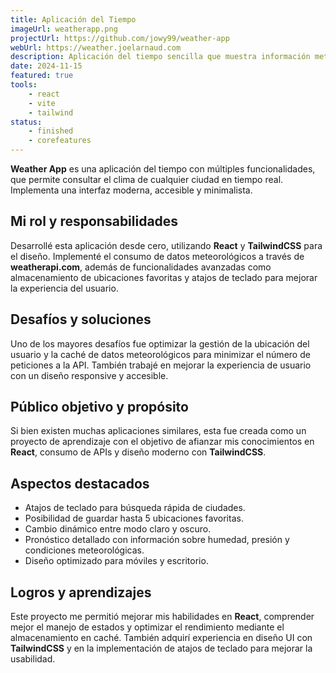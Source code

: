 ```yaml
---
title: Aplicación del Tiempo
imageUrl: weatherapp.png
projectUrl: https://github.com/jowy99/weather-app
webUrl: https://weather.joelarnaud.com
description: Aplicación del tiempo sencilla que muestra información meteorológica, como la humedad, la presión y el pronóstico del clima para las próximas horas.
date: 2024-11-15
featured: true
tools:
    - react
    - vite
    - tailwind
status:
    - finished
    - corefeatures
---
```

**Weather App** es una aplicación del tiempo con múltiples funcionalidades, que permite consultar el clima de cualquier ciudad en tiempo real. Implementa una interfaz moderna, accesible y minimalista.

## Mi rol y responsabilidades

Desarrollé esta aplicación desde cero, utilizando **React** y **TailwindCSS** para el diseño. Implementé el consumo de datos meteorológicos a través de **weatherapi.com**, además de funcionalidades avanzadas como almacenamiento de ubicaciones favoritas y atajos de teclado para mejorar la experiencia del usuario.

## Desafíos y soluciones

Uno de los mayores desafíos fue optimizar la gestión de la ubicación del usuario y la caché de datos meteorológicos para minimizar el número de peticiones a la API. También trabajé en mejorar la experiencia de usuario con un diseño responsive y accesible.

## Público objetivo y propósito

Si bien existen muchas aplicaciones similares, esta fue creada como un proyecto de aprendizaje con el objetivo de afianzar mis conocimientos en **React**, consumo de APIs y diseño moderno con **TailwindCSS**.

## Aspectos destacados

- Atajos de teclado para búsqueda rápida de ciudades.  
- Posibilidad de guardar hasta 5 ubicaciones favoritas.  
- Cambio dinámico entre modo claro y oscuro.  
- Pronóstico detallado con información sobre humedad, presión y condiciones meteorológicas.  
- Diseño optimizado para móviles y escritorio.  

## Logros y aprendizajes

Este proyecto me permitió mejorar mis habilidades en **React**, comprender mejor el manejo de estados y optimizar el rendimiento mediante el almacenamiento en caché. También adquirí experiencia en diseño UI con **TailwindCSS** y en la implementación de atajos de teclado para mejorar la usabilidad.